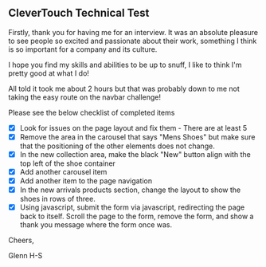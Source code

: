 ## CleverTouch Technical Test

Firstly, thank you for having me for an interview. It was an absolute pleasure to see people so excited and passionate about their work, something I think is so important for a company and its culture.

I hope you find my skills and abilities to be up to snuff, I like to think I'm pretty good at what I do!

All told it took me about 2 hours but that was probably down to me not taking the easy route on the navbar challenge!

Please see the below checklist of completed items

- [x] Look for issues on the page layout and fix them - There are at least 5
- [x] Remove the area in the carousel that says "Mens Shoes" but make sure that the positioning of the other elements does not change. 
- [x] In the new collection area, make the black "New" button align with the top left of the shoe container
- [x] Add another carousel item
- [x] Add another item to the page navigation
- [x] In the new arrivals products section, change the layout to show the shoes in rows of three.
- [x] Using javascript, submit the form via javascript, redirecting the page back to itself. Scroll the page to the form, remove the form, and show a thank you message where the form once was. 

Cheers,

Glenn H-S
